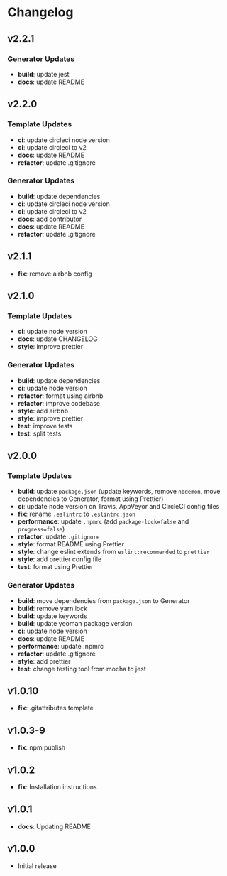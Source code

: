 # Changelog

## v2.2.1

### Generator Updates

- **build**: update jest
- **docs**: update README

## v2.2.0

### Template Updates

- **ci**: update circleci node version
- **ci**: update circleci to v2
- **docs**: update README
- **refactor**: update .gitignore

### Generator Updates

- **build**: update dependencies
- **ci**: update circleci node version
- **ci**: update circleci to v2
- **docs**: add contributor
- **docs**: update README
- **refactor**: update .gitignore

## v2.1.1

- **fix**: remove airbnb config

## v2.1.0

### Template Updates

- **ci**: update node version
- **docs**: update CHANGELOG
- **style**: improve prettier

### Generator Updates

- **build**: update dependencies
- **ci**: update node version
- **refactor**: format using airbnb
- **refactor**: improve codebase
- **style**: add airbnb
- **style**: improve prettier
- **test**: improve tests
- **test**: split tests

## v2.0.0

### Template Updates

- **build**: update `package.json` (update keywords, remove `nodemon`, move dependencies to Generator, format using Prettier)
- **ci**: update node version on Travis, AppVeyor and CircleCI config files
- **fix**: rename `.eslintrc` to `.eslintrc.json`
- **performance**: update `.npmrc` (add `package-lock=false` and `progress=false`)
- **refactor**: update `.gitignore`
- **style**: format README using Prettier
- **style**: change eslint extends from `eslint:recommended` to `prettier`
- **style**: add prettier config file
- **test**: format using Prettier

### Generator Updates

- **build**: move dependencies from `package.json` to Generator
- **build**: remove yarn.lock
- **build**: update keywords
- **build**: update yeoman package version
- **ci**: update node version
- **docs**: update README
- **performance**: update .npmrc
- **refactor**: update .gitignore
- **style**: add prettier
- **test**: change testing tool from mocha to jest

## v1.0.10

- **fix**: .gitattributes template

## v1.0.3-9

- **fix**: npm publish

## v1.0.2

- **fix**: Installation instructions

## v1.0.1

- **docs**: Updating README

## v1.0.0

- Initial release
